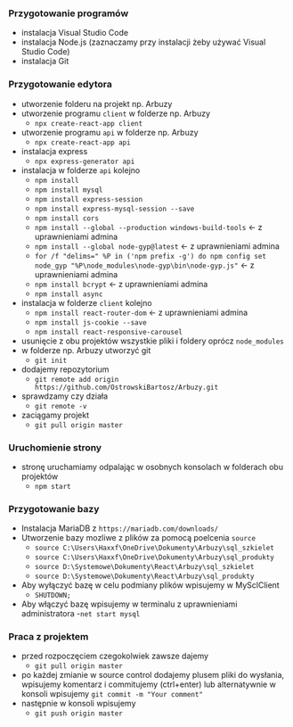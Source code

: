 ### Przygotowanie programów

- instalacja Visual Studio Code
- instalacja Node.js (zaznaczamy przy instalacji żeby używać Visual Studio Code)
- instalacja Git

### Przygotowanie edytora

- utworzenie folderu na projekt np. Arbuzy
- utworzenie programu `client` w folderze np. Arbuzy
  - `npx create-react-app client`
- utworzenie programu `api` w folderze np. Arbuzy
  - `npx create-react-app api`
- instalacja express
  - `npx express-generator api`
- instalacja w folderze `api` kolejno
  - `npm install`
  - `npm install mysql`
  - `npm install express-session`
  - `npm install express-mysql-session --save`
  - `npm install cors`
  - `npm install --global --production windows-build-tools` <- z uprawnieniami admina
  - `npm install --global node-gyp@latest` <- z uprawnieniami admina
  - `for /f "delims=" %P in ('npm prefix -g') do npm config set node_gyp "%P\node_modules\node-gyp\bin\node-gyp.js"` <- z uprawnieniami admina
  - `npm install bcrypt` <- z uprawnieniami admina
  - `npm install async`
- instalacja w folderze `client` kolejno
  - `npm install react-router-dom` <- z uprawnieniami admina
  - `npm install js-cookie --save`
  - `npm install react-responsive-carousel`
- usunięcie z obu projektów wszystkie pliki i foldery oprócz `node_modules`
- w folderze np. Arbuzy utworzyć git
  - `git init`
- dodajemy repozytorium
  - `git remote add origin https://github.com/OstrowskiBartosz/Arbuzy.git`
- sprawdzamy czy działa
  - `git remote -v`
- zaciągamy projekt
  - `git pull origin master`

### Uruchomienie strony

- stronę uruchamiamy odpalając w osobnych konsolach w folderach obu projektów
  - `npm start`

### Przygotowanie bazy

- Instalacja MariaDB z `https://mariadb.com/downloads/`
- Utworzenie bazy mozliwe z plików za pomocą poelcenia `source`
  - `source C:\Users\Haxxf\OneDrive\Dokumenty\Arbuzy\sql_szkielet`
  - `source C:\Users\Haxxf\OneDrive\Dokumenty\Arbuzy\sql_produkty`
  - `source D:\Systemowe\Dokumenty\React\Arbuzy\sql_szkielet`
  - `source D:\Systemowe\Dokumenty\React\Arbuzy\sql_produkty`
- Aby wyłączyć bazę w celu podmiany plików wpisujemy w MySclClient
  - `SHUTDOWN;`
- Aby włączyć bazę wpisujemy w terminalu z uprawnieniami administratora -`net start mysql`

### Praca z projektem

- przed rozpoczęciem czegokolwiek zawsze dajemy
  - `git pull origin master`
- po każdej zmianie w source control dodajemy plusem pliki do wysłania, wpisujemy komentarz i commitujemy (ctrl+enter) lub alternatywnie w konsoli wpisujemy `git commit -m "Your comment"`
- następnie w konsoli wpisujemy
  - `git push origin master`
